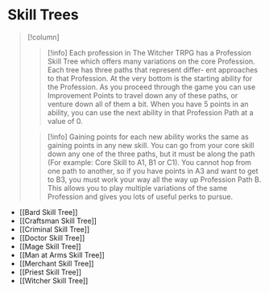 # Skill Trees
>[!column]
>>[!info]
>>Each profession in The Witcher TRPG has a Profession Skill Tree which offers many variations on the core Profession. Each tree has three paths that represent differ- ent approaches to that Profession. At the very bottom is the starting ability for the Profession. As you proceed through the game you can use Improvement Points to travel down any of these paths, or venture down all of them a bit. When you have 5 points in an ability, you can use the next ability in that Profession Path at a value of 0.
>
>>[!info]
>>Gaining points for each new ability works the same as gaining points in any new skill. You can go from your core skill down any one of the three paths, but it must be along the path (For example: Core Skill to A1, B1 or C1). You cannot hop from one path to another, so if you have points in A3 and want to get to B3, you must work your way all the way up Profession Path B. This allows you to play multiple variations of the same Profession and gives you lots of useful perks to pursue.

- [[Bard Skill Tree]]
- [[Craftsman Skill Tree]]
- [[Criminal Skill Tree]]
- [[Doctor Skill Tree]]
- [[Mage Skill Tree]]
- [[Man at Arms Skill Tree]]
- [[Merchant Skill Tree]]
- [[Priest Skill Tree]]
- [[Witcher Skill Tree]]